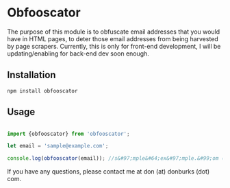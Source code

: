 # Obfooscator

The purpose of this module is to obfuscate email addresses that you would have in HTML pages, to deter those email addresses from being harvested by page scrapers. Currently, this is only for front-end development, I will be updating/enabling for back-end dev soon enough.

## Installation

`npm install obfooscator`

## Usage

```javascript

import {obfooscator} from 'obfooscator';

let email = 'sample@example.com';

console.log(obfooscator(email)); //s&#97;mple&#64;ex&#97;mple.&#99;om (may vary, obfuscation is randomized)
```

If you have any questions, please contact me at don (at) donburks (dot) com.

